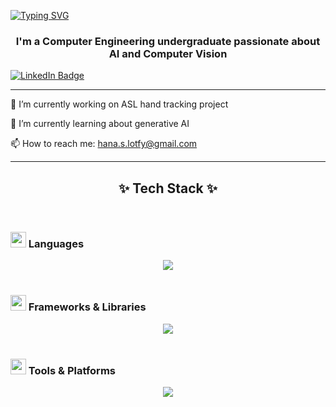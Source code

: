 <!-- ![Image](https://github.com/user-attachments/assets/a3ffe59f-35d9-4456-a68a-bb76f8b54f26) -->

[![Typing SVG](https://readme-typing-svg.demolab.com?font=Fira+Code&size=30&duration=3000&pause=1500&color=B85AF7&width=570&lines=Hello+There!+%E2%9C%A8+I'm+Hana+Shamel)](https://git.io/typing-svg)

<h3 align="center">I'm a Computer Engineering undergraduate passionate about AI and Computer Vision</h3>

  <a href="https://www.linkedin.com/in/hana-shamel-b37a76261/">
    <img src="https://img.shields.io/badge/LinkedIn-blue?style=for-the-badge&logo=linkedin&logoColor=white" alt="LinkedIn Badge"/>
  </a>

---

🔭 I’m currently working on ASL hand tracking project

🌱 I’m currently learning about generative AI

📫 How to reach me: hana.s.lotfy@gmail.com

---

<h2 align="center">✨ Tech Stack ✨</h2>
<br/>

### <img src="https://raw.githubusercontent.com/Tarikul-Islam-Anik/Animated-Fluent-Emojis/master/Emojis/Objects/Spiral%20Notepad.png" width="25px"/> Languages
<div align="center">
    <img src="https://skillicons.dev/icons?i=py,cpp,java,js" />
</div>
<br/>

### <img src="https://raw.githubusercontent.com/Tarikul-Islam-Anik/Animated-Fluent-Emojis/master/Emojis/Objects/Hammer%20and%20Wrench.png" width="25px"/> Frameworks & Libraries
<div align="center">
    <img src="https://skillicons.dev/icons?i=django,flask,opencv,pkl" />
</div>
<br/>

### <img src="https://raw.githubusercontent.com/Tarikul-Islam-Anik/Animated-Fluent-Emojis/master/Emojis/Objects/Desktop%20Computer.png" width="25px"/> Tools & Platforms
<div align="center">
    <img src="https://skillicons.dev/icons?i=github,vscode,visualstudio,pycharm,html,css" />
</div>

<!--
# 📊 GitHub Stats:
<p align="center">
<img src="https://github-readme-stats.vercel.app/api/top-langs/?username=hana-shamel&theme=shadow_blue&layout=compact"width="48%"/> 
</p>  

<p align="center">
  <a href="https://github.com/hana-shamel?tab=repositories">
    <img src="https://github-readme-stats-one-bice.vercel.app/api?username=hana-shamel&theme=transparent&show_icons=true&count_private=true&hide_border=true&role=OWNER,ORGANIZATION_MEMBER,COLLABORATOR" width="45%" alt="@hana-shamel's github-readme-stats">
  </a>
  <a href="https://github.com/hana-shamel?tab=stars">
    <img src="https://github-readme-streak-stats.herokuapp.com?user=hana-shamel&theme=shadow-blue&hide_border=true&date_format=M%20j%5B%2C%20Y%5D" width="45%" alt="@hana-shamel's github-readme-streak-stats">
  </a>
</p>
<br/>

**Hana-Shamel/Hana-Shamel** is a ✨ _special_ ✨ repository because its `README.md` (this file) appears on your GitHub profile.

Here are some ideas to get you started:
- 👯 I’m looking to collaborate on ...
- 🤔 I’m looking for help with ...
- 💬 Ask me about ...
- 😄 Pronouns: ...
- ⚡ Fun fact: ...
-->

